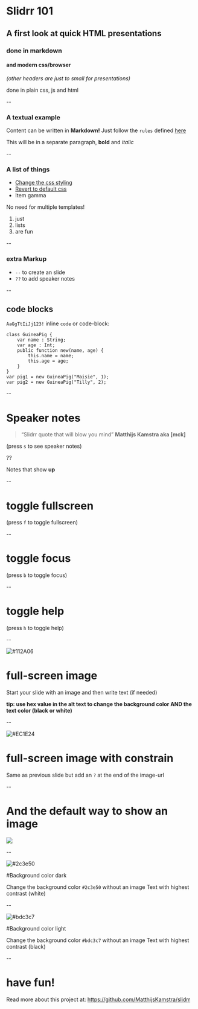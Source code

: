 # Slidrr 101

## A first look at quick HTML presentations

### done in markdown

#### and modern css/browser

_(other headers are just to small for presentations)_

done in plain css, js and html

--

### A textual example

Content can be written in **Markdown!**
Just follow the `rules` defined [here](https://daringfireball.net/projects/markdown/)

This will be in a separate paragraph, **bold** and _italic_

--

### A list of things

* [Change the css styling](?css=css/test.css#/2)
* [Revert to default css](?#/2)
* Item gamma

No need for multiple templates!

1. just
2. lists
4. are fun

--

### extra Markup

- `--` to create an slide
- `??` to add speaker notes

--

## code blocks

`AaGgTtIiJj123!`
inline `code` or code-block:

```
class GuineaPig {
	var name : String;
	var age : Int;
	public function new(name, age) {
		this.name = name;
		this.age = age;
	}
}
var pig1 = new GuineaPig("Maisie", 1);
var pig2 = new GuineaPig("Tilly", 2);
```

--

# Speaker notes

> “Slidrr quote that will blow you mind”
**Matthijs Kamstra aka [mck]**

(press `s` to see speaker notes)

??

Notes that show **up**

--

# toggle fullscreen

(press `f` to toggle fullscreen)


--

# toggle focus

(press `b` to toggle focus)


--

# toggle help

(press `h` to toggle help)


--

![#112A06](img/sizes_landscape.png)

# full-screen image

Start your slide with an image and then write text (if needed)

__tip: use hex value in the alt text to change the background color AND the text color (black or white)__

--

![#EC1E24](img/sizes_portrait.png?)

# full-screen image with constrain

Same as previous slide but add an `?` at the end of the image-url

--

# And the default way to show an image

![](img/sizes_example.png)

--


![#2c3e50]()

#Background color dark

Change the background color `#2c3e50`
without an image
Text with highest contrast (white)

--

![#bdc3c7]()

#Background color light

Change the background color `#bdc3c7`
without an image
Text with highest contrast (black)


--



# have fun!

Read more about this project at:
<https://github.com/MatthijsKamstra/slidrr>


